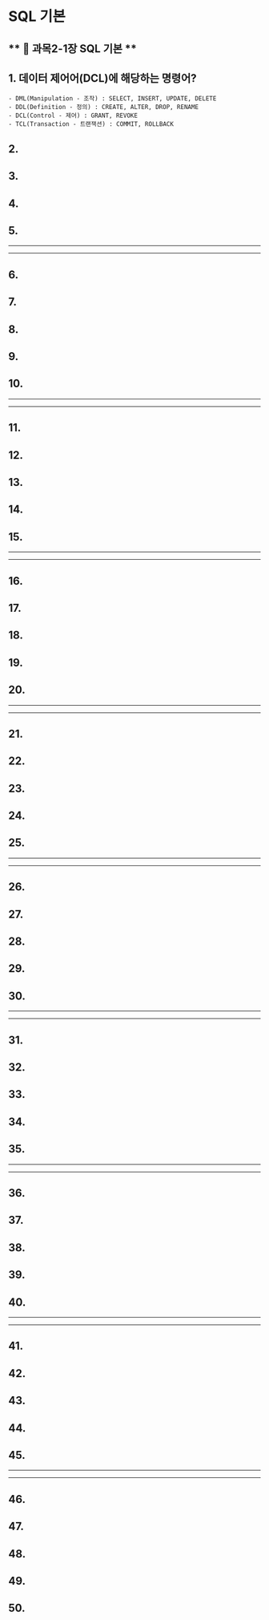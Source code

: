 # SQL 기본
** :book: 과목2-1장 SQL 기본 **
---
## 1. 데이터 제어어(DCL)에 해당하는 명령어?
    - DML(Manipulation - 조작) : SELECT, INSERT, UPDATE, DELETE
    - DDL(Definition - 정의) : CREATE, ALTER, DROP, RENAME
    - DCL(Control - 제어) : GRANT, REVOKE
    - TCL(Transaction - 트랜잭션) : COMMIT, ROLLBACK
## 2. 
## 3. 
## 4. 
## 5. 
---
---
## 6.
## 7. 
## 8. 
## 9. 
## 10. 
---
---
## 11.
## 12. 
## 13. 
## 14. 
## 15. 
---
---
## 16.
## 17. 
## 18. 
## 19. 
## 20.
---
---
## 21.
## 22. 
## 23. 
## 24. 
## 25. 
---
---
## 26.
## 27. 
## 28. 
## 29. 
## 30. 
---
---
## 31.
## 32. 
## 33. 
## 34. 
## 35. 
---
---
## 36.
## 37. 
## 38. 
## 39. 
## 40. 
---
---
## 41.
## 42. 
## 43. 
## 44. 
## 45. 
---
---
## 46.
## 47. 
## 48. 
## 49. 
## 50. 
